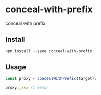 # conceal-with-prefix

conceal with prefix

## Install

```md
npm install --save conceal-with-prefix
```

## Usage

```ts
const proxy = concealWithPrefix(target);

proxy._xxx // error
```

